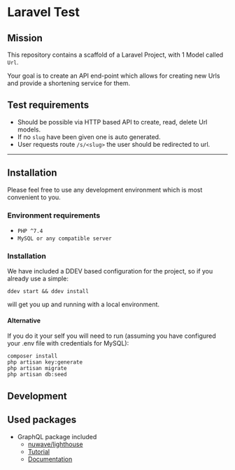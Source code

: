 # Laravel Test

## Mission
This repository contains a scaffold of a Laravel Project, with 1 Model called `Url`.

Your goal is to create an API end-point which allows for creating new Urls and provide a shortening service for them.
## Test requirements
* Should be possible via HTTP based API to create, read, delete Url models.
* If no `slug` have been given one is auto generated. 
* User requests route `/s/<slug>` the user should be redirected to url.

---

## Installation
Please feel free to use any development environment which is most convenient to you.
### Environment requirements
* `PHP ^7.4`
* `MySQL or any compatible server`

### Installation
We have included a DDEV based configuration for the project, so if you already use a simple:
```
ddev start && ddev install
```
will get you up and running with a local environment.

#### Alternative
If you do it your self you will need to run (assuming you have configured your .env file with credentials for MySQL):
```
composer install
php artisan key:generate
php artisan migrate
php artisan db:seed
```

## Development



## Used packages
* GraphQL package included
  * [nuwave/lighthouse](https://github.com/nuwave/lighthouse)
  * [Tutorial](https://lighthouse-php.com/tutorial/#what-is-graphql)
  * [Documentation](https://lighthouse-php.com/master/getting-started/installation.html)

